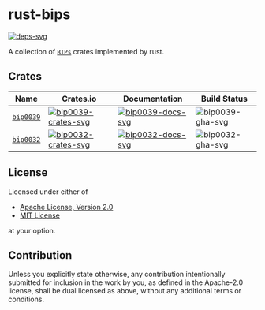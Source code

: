 # rust-bips

[![deps-svg]][deps-url]

[deps-svg]: https://deps.rs/repo/github/koushiro/rust-bips/status.svg
[deps-url]: https://deps.rs/repo/github/koushiro/rust-bips

A collection of [`BIPs`](https://github.com/bitcoin/bips) crates implemented by rust.

## Crates

| Name                           | Crates.io                                   | Documentation                           | Build Status       |
|--------------------------------|---------------------------------------------|-----------------------------------------|--------------------|
| [`bip0039`](bip0039/README.md) | [![bip0039-crates-svg]][bip0039-crates-url] | [![bip0039-docs-svg]][bip0039-docs-url] | ![bip0039-gha-svg] |
| [`bip0032`](bip0032/README.md) | [![bip0032-crates-svg]][bip0032-crates-url] | [![bip0032-docs-svg]][bip0032-docs-url] | ![bip0032-gha-svg] |

[bip0039-crates-svg]: https://img.shields.io/crates/v/bip0039
[bip0039-crates-url]: https://crates.io/crates/bip0039
[bip0039-docs-svg]: https://docs.rs/bip0039/badge.svg
[bip0039-docs-url]: https://docs.rs/bip0039
[bip0039-gha-svg]: https://github.com/koushiro/rust-bips/workflows/bip0039/badge.svg

[bip0032-crates-svg]: https://img.shields.io/crates/v/bip0032
[bip0032-crates-url]: https://crates.io/crates/bip0032
[bip0032-docs-svg]: https://docs.rs/bip0032/badge.svg
[bip0032-docs-url]: https://docs.rs/bip0032
[bip0032-gha-svg]: https://github.com/koushiro/rust-bips/workflows/bip0032/badge.svg

## License

Licensed under either of

- [Apache License, Version 2.0](http://www.apache.org/licenses/LICENSE-2.0)
- [MIT License](http://opensource.org/licenses/MIT)

at your option.

## Contribution

Unless you explicitly state otherwise, any contribution intentionally submitted
for inclusion in the work by you, as defined in the Apache-2.0 license, shall be
dual licensed as above, without any additional terms or conditions.
